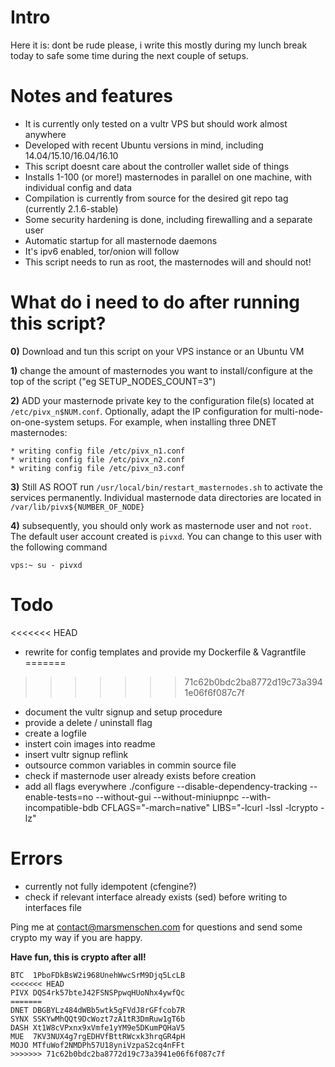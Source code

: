 # Intro

Here it is: dont be rude please, i write this mostly during my lunch break today to safe some time during the next couple of setups.

# Notes and features
* It is currently only tested on a vultr VPS but should work almost anywhere
* Developed with recent Ubuntu versions in mind, including 14.04/15.10/16.04/16.10
* This script doesnt care about the controller wallet side of things
* Installs 1-100 (or more!) masternodes in parallel on one machine, with individual config and data
* Compilation is currently from source for the desired git repo tag (currently 2.1.6-stable)
* Some security hardening is done, including firewalling and a separate user
* Automatic startup for all masternode daemons
* It's ipv6 enabled, tor/onion will follow
* This script needs to run as root, the masternodes will and should not!

# What do i need to do after running this script?
**0)** Download and tun this script on your VPS instance or an Ubuntu VM

**1)** change the amount of masternodes you want to install/configure at the top of the script ("eg SETUP_NODES_COUNT=3")

**2)** ADD your masternode private key to the configuration file(s) located at ```/etc/pivx_n$NUM.conf```. Optionally, adapt the IP configuration for multi-node-on-one-system setups.
For example, when installing three DNET masternodes:
```
* writing config file /etc/pivx_n1.conf
* writing config file /etc/pivx_n2.conf
* writing config file /etc/pivx_n3.conf
```

**3)** Still AS ROOT run ```/usr/local/bin/restart_masternodes.sh``` to activate the services permanently.
   Individual masternode data directories are located in ```/var/lib/pivx${NUMBER_OF_NODE}```

**4)** subsequently, you should only work as masternode user and not ```root```. The default user account created is ```pivxd```.
   You can change to this user with the following command
```
vps:~ su - pivxd
```   

# Todo
<<<<<<< HEAD
* rewrite for config templates and provide my Dockerfile & Vagrantfile
=======
>>>>>>> 71c62b0bdc2ba8772d19c73a3941e06f6f087c7f
* document the vultr signup and setup procedure
* provide a delete / uninstall flag
* create a logfile
* instert coin images into readme
* insert vultr signup reflink
* outsource common variables in commin source file
* check if masternode user already exists before creation
* add all flags everywhere ./configure --disable-dependency-tracking --enable-tests=no --without-gui --without-miniupnpc --with-incompatible-bdb CFLAGS="-march=native" LIBS="-lcurl -lssl -lcrypto -lz"

# Errors
* currently not fully idempotent (cfengine?)
* check if relevant interface already exists (sed) before writing to interfaces file


Ping me at contact@marsmenschen.com for questions and send some crypto my way if you are happy.

**Have fun, this is crypto after all!**
```
BTC  1PboFDkBsW2i968UnehWwcSrM9Djq5LcLB
<<<<<<< HEAD
PIVX DQS4rk57bteJ42FSNSPpwqHUoNhx4ywfQc
=======
DNET DBGBYLz484dWBb5wtk5gFVdJ8rGFfcob7R
SYNX SSKYwMhQQt9DcWozt7zA1tR3DmRuw1gT6b
DASH Xt1W8cVPxnx9xVmfe1yYM9e5DKumPQHaV5
MUE  7KV3NUX4g7rgEDHVfBttRWcxk3hrqGR4pH
MOJO MTfuWof2NMDPh57U18yniVzpaS2cq4nFFt
>>>>>>> 71c62b0bdc2ba8772d19c73a3941e06f6f087c7f
```
